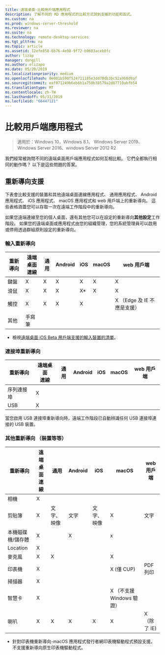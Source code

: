 ```yaml
---
title: 遠端桌面-比較用戶端應用程式
description: 了解不同的 RD 應用程式的比較方式說到支援的功能和函式。
ms.custom: na
ms.prod: windows-server-threshold
ms.reviewer: na
ms.suite: na
ms.technology: remote-desktop-services
ms.tgt_pltfrm: na
ms.topic: article
ms.assetid: 12efe858-6b76-4e08-9f72-b9603aceb0fc
author: lizap
manager: dongill
ms.author: elizapo
ms.date: 05/20/2019
ms.localizationpriority: medium
ms.openlocfilehash: 0e001b590f524711185e3dd70db3bc52a9b8d9af
ms.sourcegitcommit: eaf071249b6eb6b1a758b38579a2d87710abfb54
ms.translationtype: MT
ms.contentlocale: zh-TW
ms.lasthandoff: 05/31/2019
ms.locfileid: "66447121"
---
```

# <a name="compare-the-client-apps"></a>比較用戶端應用程式

>適用於：Windows 10，Windows 8.1、 Windows Server 2019、 Windows Server 2016、windows Server 2012 R2

我們經常被詢問不同的遠端桌面用戶端應用程式如何互相比較。 它們全都執行相同的動作嗎？ 以下是這些問題的答案。

## <a name="redirection-support"></a>重新導向支援

下表會比較支援的裝置和其他遠端桌面連線應用程式、 通用應用程式、 Android 應用程式、 iOS 應用程式、 macOS 應用程式和 web 用戶端上的重新導向。 這些表格涵蓋您可以存取一次在遠端工作階段中的重新導向。 

如果您遠端連線至您的個人桌面，還有其他您可以在設定的重新導向**其他設定**工作階段。 如果您的遠端桌面或應用程式由您的組織管理，您的系統管理員可以啟用或停用透過群組原則設定的重新導向。

### <a name="input-redirection"></a>輸入重新導向

| 重新導向 | 遠端桌面<br> 連線 | 通用 | Android | iOS | macOS |          web 用戶端           |
|-------------|-------------------------------|-----------|---------|-----|-------|-------------------------------|
|  鍵盤   |               X               |     X     |    X    |  X  |   X   |               X               |
|    滑鼠    |               X               |     X     |    X    | X\* |   X   |               X               |
|    觸控    |               X               |     X     |    X    |  X  |       | X （Edge 及 IE 不應是支援） |
|    其他    |              手寫筆              |           |         |     |       |                               |

* 檢視[遠端桌面 iOS Beta 用戶端支援的輸入裝置的清單](remote-desktop-ios.md#supported-input-devices)。

### <a name="port-redirection"></a>連接埠重新導向   

| 重新導向 | 遠端桌面 <br>連線 | 通用 | Android | iOS | macOS | web 用戶端 |
|-------------|-------------------------------|-----------|---------|-----|-------|------------|
| 序列連接埠 | X                             |           |         |     |       |            |
| USB         | X                             |           |         |     |       |            |

當您啟用 USB 連接埠重新導向時，遠端工作階段已自動辨識任何 USB 連接埠連接的 USB 裝置。

### <a name="other-redirection-devices-etc"></a>其他重新導向 （裝置等等）



| 重新導向         | 遠端桌面連線 | 通用   | Android | iOS         | macOS                                    | web 用戶端    |
|---------------------|---------------------------|-------------|---------|-------------|------------------------------------------|---------------|
| 相機             | X                         |             |         |             |                                          |               |
| 剪貼簿           | X                         | 文字、 映像 | 文字    | 文字、 映像 | X                                        | 文字          |
| 本機磁碟機/儲存體 | X                         |             | X       |             | x                                        |               |
| Location            | X                         |             |         |             |                                          |               |
| 麥克風         | X                         |X            |         |             | X                                        |               |
| 印表機            | X                         |             |         |             | X (僅 CUP)                            | PDF 列印     |
| 掃描器            | X                         |             |         |             |                                          |               |
| 智慧卡         | X                         |             |         |             | X （不支援 Windows 驗證） |               |
| 喇叭            | X                         | X           | X       | X           | X                                        | X （除了 IE) |

* 針對印表機重新導向-macOS 應用程式發行者網印表機驅動程式預設支援。 不支援重新導向原生印表機驅動程式。
